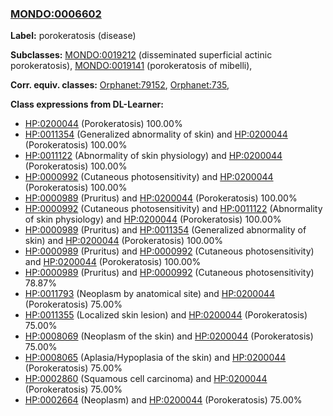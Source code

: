 
### [MONDO:0006602](http://purl.obolibrary.org/obo/MONDO_0006602)
**Label:** porokeratosis (disease)

**Subclasses:** [MONDO:0019212](http://purl.obolibrary.org/obo/MONDO_0019212) (disseminated superficial actinic porokeratosis), [MONDO:0019141](http://purl.obolibrary.org/obo/MONDO_0019141) (porokeratosis of mibelli), 

**Corr. equiv. classes:** [Orphanet:79152](http://www.orpha.net/ORDO/Orphanet_79152), [Orphanet:735](http://www.orpha.net/ORDO/Orphanet_735), 

**Class expressions from DL-Learner:**

- [HP:0200044](http://purl.obolibrary.org/obo/HP_0200044) (Porokeratosis) 100.00%
- [HP:0011354](http://purl.obolibrary.org/obo/HP_0011354) (Generalized abnormality of skin) and [HP:0200044](http://purl.obolibrary.org/obo/HP_0200044) (Porokeratosis) 100.00%
- [HP:0011122](http://purl.obolibrary.org/obo/HP_0011122) (Abnormality of skin physiology) and [HP:0200044](http://purl.obolibrary.org/obo/HP_0200044) (Porokeratosis) 100.00%
- [HP:0000992](http://purl.obolibrary.org/obo/HP_0000992) (Cutaneous photosensitivity) and [HP:0200044](http://purl.obolibrary.org/obo/HP_0200044) (Porokeratosis) 100.00%
- [HP:0000989](http://purl.obolibrary.org/obo/HP_0000989) (Pruritus) and [HP:0200044](http://purl.obolibrary.org/obo/HP_0200044) (Porokeratosis) 100.00%
- [HP:0000992](http://purl.obolibrary.org/obo/HP_0000992) (Cutaneous photosensitivity) and [HP:0011122](http://purl.obolibrary.org/obo/HP_0011122) (Abnormality of skin physiology) and [HP:0200044](http://purl.obolibrary.org/obo/HP_0200044) (Porokeratosis) 100.00%
- [HP:0000989](http://purl.obolibrary.org/obo/HP_0000989) (Pruritus) and [HP:0011354](http://purl.obolibrary.org/obo/HP_0011354) (Generalized abnormality of skin) and [HP:0200044](http://purl.obolibrary.org/obo/HP_0200044) (Porokeratosis) 100.00%
- [HP:0000989](http://purl.obolibrary.org/obo/HP_0000989) (Pruritus) and [HP:0000992](http://purl.obolibrary.org/obo/HP_0000992) (Cutaneous photosensitivity) and [HP:0200044](http://purl.obolibrary.org/obo/HP_0200044) (Porokeratosis) 100.00%
- [HP:0000989](http://purl.obolibrary.org/obo/HP_0000989) (Pruritus) and [HP:0000992](http://purl.obolibrary.org/obo/HP_0000992) (Cutaneous photosensitivity) 78.87%
- [HP:0011793](http://purl.obolibrary.org/obo/HP_0011793) (Neoplasm by anatomical site) and [HP:0200044](http://purl.obolibrary.org/obo/HP_0200044) (Porokeratosis) 75.00%
- [HP:0011355](http://purl.obolibrary.org/obo/HP_0011355) (Localized skin lesion) and [HP:0200044](http://purl.obolibrary.org/obo/HP_0200044) (Porokeratosis) 75.00%
- [HP:0008069](http://purl.obolibrary.org/obo/HP_0008069) (Neoplasm of the skin) and [HP:0200044](http://purl.obolibrary.org/obo/HP_0200044) (Porokeratosis) 75.00%
- [HP:0008065](http://purl.obolibrary.org/obo/HP_0008065) (Aplasia/Hypoplasia of the skin) and [HP:0200044](http://purl.obolibrary.org/obo/HP_0200044) (Porokeratosis) 75.00%
- [HP:0002860](http://purl.obolibrary.org/obo/HP_0002860) (Squamous cell carcinoma) and [HP:0200044](http://purl.obolibrary.org/obo/HP_0200044) (Porokeratosis) 75.00%
- [HP:0002664](http://purl.obolibrary.org/obo/HP_0002664) (Neoplasm) and [HP:0200044](http://purl.obolibrary.org/obo/HP_0200044) (Porokeratosis) 75.00%


